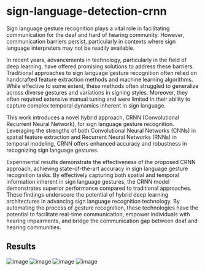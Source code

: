 # sign-language-detection-crnn
Sign language gesture recognition plays a vital role in facilitating communication for
the deaf and hard of hearing community. However, communication barriers persist,
particularly in contexts where sign language interpreters may not be readily available.

In recent years, advancements in technology, particularly in the field of deep learning,
have offered promising solutions to address these barriers. Traditional approaches to
sign language gesture recognition often relied on handcrafted feature extraction
methods and machine learning algorithms. While effective to some extent, these
methods often struggled to generalize across diverse gestures and variations in signing
styles. Moreover, they often required extensive manual tuning and were limited in their
ability to capture complex temporal dynamics inherent in sign language. 

This work introduces a novel hybrid approach, CRNN (Convolutional Recurrent Neural
Network), for sign language gesture recognition. Leveraging the strengths of both
Convolutional Neural Networks (CNNs) in spatial feature extraction and Recurrent
Neural Networks (RNNs) in temporal modeling, CRNN offers enhanced accuracy and
robustness in recognizing sign language gestures. 

Experimental results demonstrate the effectiveness of the proposed CRNN approach, 
achieving state-of-the-art accuracy in sign language gesture recognition tasks. 
By effectively capturing both spatial and temporal information inherent in sign language 
gestures, the CRNN model demonstrates superior performance compared to traditional 
approaches. These findings underscore the potential of hybrid deep learning architectures in advancing sign
language recognition technology. By automating the process of gesture recognition,
these technologies have the potential to facilitate real-time communication, empower
individuals with hearing impairments, and bridge the communication gap between deaf
and hearing communities.

## Results

![image](https://github.com/user-attachments/assets/202e31fa-e44a-4416-8954-c0c19eea8507)
![image](https://github.com/user-attachments/assets/389c697c-21ba-4242-8b2a-e43e14fda544)
![image](https://github.com/user-attachments/assets/4d415a0c-1eae-4e0a-821e-2eeb607ae6e0)
![image](https://github.com/user-attachments/assets/9ac58954-e4a3-4542-8e82-bdd7d4ce9333)

